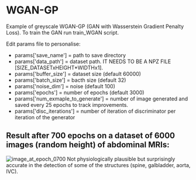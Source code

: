 # WGAN-GP
Example of greyscale WGAN-GP (GAN with Wasserstein Gradient Penalty Loss). To train the GAN run train_WGAN script. 

Edit params file to personalise:

- params['save_name'] = path to save directory
- params['data_path'] = dataset path. IT NEEDS TO BE A NPZ FILE [SIZE_DATASETxHEIGHT*WIDTHx1].
- params['buffer_size'] = dataset size (default 60000)
- params['batch_size'] = bacth size (default 32)
- params['noise_dim'] = noise (default 100)
- params['epochs'] = number of epochs (default 3000)
- params['num_exmaple_to_generate'] = number of image generated and saved every 25 epochs to track improvements.
- params['disc_iterations'] = number of iteration of discriminator per iteration of the generator




## Result after 700 epochs on a dataset of 6000 images (random height) of abdominal MRIs: 
![image_at_epoch_0700](https://user-images.githubusercontent.com/88335919/192044187-61e15fc0-138c-4b64-86af-9091593a7685.png)
Not physiologically plausible but surprisingly accurate in the detection of some of the structures (spine, galbladder, aorta, IVC).
